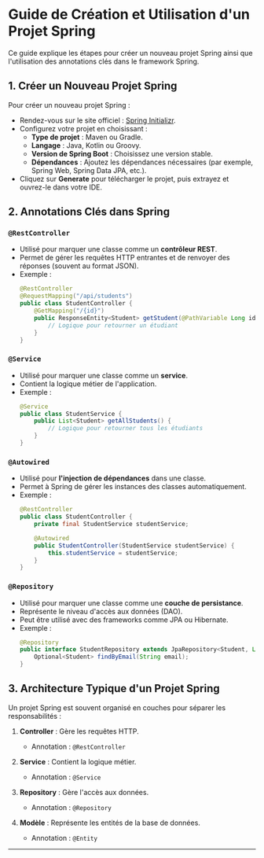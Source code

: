 # Guide de Création et Utilisation d'un Projet Spring

Ce guide explique les étapes pour créer un nouveau projet Spring ainsi que l'utilisation des annotations clés dans le framework Spring.

## 1. Créer un Nouveau Projet Spring

Pour créer un nouveau projet Spring :
- Rendez-vous sur le site officiel : [Spring Initializr](https://start.spring.io/).
- Configurez votre projet en choisissant :
    - **Type de projet** : Maven ou Gradle.
    - **Langage** : Java, Kotlin ou Groovy.
    - **Version de Spring Boot** : Choisissez une version stable.
    - **Dépendances** : Ajoutez les dépendances nécessaires (par exemple, Spring Web, Spring Data JPA, etc.).
- Cliquez sur **Generate** pour télécharger le projet, puis extrayez et ouvrez-le dans votre IDE.

## 2. Annotations Clés dans Spring

### `@RestController`
- Utilisé pour marquer une classe comme un **contrôleur REST**.
- Permet de gérer les requêtes HTTP entrantes et de renvoyer des réponses (souvent au format JSON).
- Exemple :
  ```java
  @RestController
  @RequestMapping("/api/students")
  public class StudentController {
      @GetMapping("/{id}")
      public ResponseEntity<Student> getStudent(@PathVariable Long id) {
          // Logique pour retourner un étudiant
      }
  }
  ```

### `@Service`
- Utilisé pour marquer une classe comme un **service**.
- Contient la logique métier de l'application.
- Exemple :
  ```java
  @Service
  public class StudentService {
      public List<Student> getAllStudents() {
          // Logique pour retourner tous les étudiants
      }
  }
  ```

### `@Autowired`
- Utilisé pour **l'injection de dépendances** dans une classe.
- Permet à Spring de gérer les instances des classes automatiquement.
- Exemple :
  ```java
  @RestController
  public class StudentController {
      private final StudentService studentService;

      @Autowired
      public StudentController(StudentService studentService) {
          this.studentService = studentService;
      }
  }
  ```

### `@Repository`
- Utilisé pour marquer une classe comme une **couche de persistance**.
- Représente le niveau d'accès aux données (DAO).
- Peut être utilisé avec des frameworks comme JPA ou Hibernate.
- Exemple :
  ```java
  @Repository
  public interface StudentRepository extends JpaRepository<Student, Long> {
      Optional<Student> findByEmail(String email);
  }
  ```

## 3. Architecture Typique d'un Projet Spring

Un projet Spring est souvent organisé en couches pour séparer les responsabilités :

1. **Controller** : Gère les requêtes HTTP.
    - Annotation : `@RestController`

2. **Service** : Contient la logique métier.
    - Annotation : `@Service`

3. **Repository** : Gère l'accès aux données.
    - Annotation : `@Repository`

4. **Modèle** : Représente les entités de la base de données.
    - Annotation : `@Entity`

---
